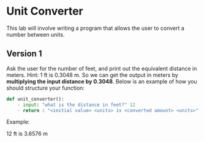 # Unit Converter

This lab will involve writing a program that allows the user to convert a number between units.

## Version 1

Ask the user for the number of feet, and print out the equivalent distance in meters. Hint: 1 ft is 0.3048 m. So we can get the output in meters by **multiplying the input distance by 0.3048**. Below is an example of how you should structure your function: 

```python
def unit_converter():
    - input: "what is the distance in feet?" 12
    - return : "<initial value> <units> is <converted amount> <units>"
```

Example:

12 ft is 3.6576 m